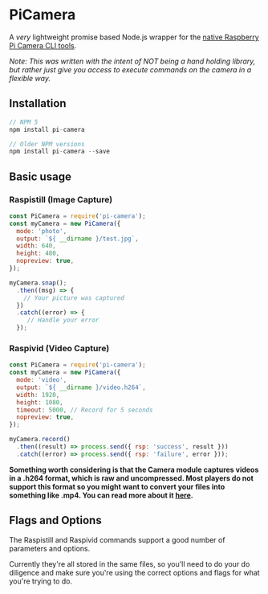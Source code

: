 # PiCamera
A _very_ lightweight promise based Node.js wrapper for the [native Raspberry Pi Camera CLI tools](https://www.raspberrypi.org/documentation/usage/camera/raspicam/README.md).

_Note: This was written with the intent of NOT being a hand holding library, but rather just give you access to execute commands on the camera in a flexible way._

## Installation
```javascript
// NPM 5
npm install pi-camera

// Older NPM versions
npm install pi-camera --save
```

## Basic usage
### Raspistill (Image Capture)
```javascript
const PiCamera = require('pi-camera');
const myCamera = new PiCamera({
  mode: 'photo',
  output: `${ __dirname }/test.jpg`,
  width: 640,
  height: 480,
  nopreview: true,
});

myCamera.snap();
  .then((msg) => {
    // Your picture was captured
  })
  .catch((error) => {
     // Handle your error
  });
```
### Raspivid (Video Capture)
```javascript
const PiCamera = require('pi-camera');
const myCamera = new PiCamera({
  mode: 'video',
  output: `${ __dirname }/video.h264`,
  width: 1920,
  height: 1080,
  timeout: 5000, // Record for 5 seconds
  nopreview: true,
});

myCamera.record()
  .then((result) => process.send({ rsp: 'success', result }))
  .catch((error) => process.send({ rsp: 'failure', error }));
```

__Something worth considering is that the Camera module captures videos in a .h264 format, which is raw and uncompressed. Most players do not support this format so you might want to convert your files into something like .mp4. You can read more about it [here](https://www.raspberrypi.org/documentation/usage/camera/raspicam/raspivid.md).__

## Flags and Options
The Raspistill and Raspivid commands support a good number of parameters and options.

Currently they're all stored in the same files, so you'll need to do your do diligence and make sure you're using the correct options and flags for what you're trying to do.